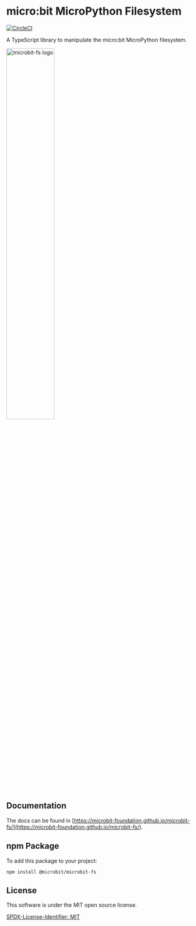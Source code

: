 # micro:bit MicroPython Filesystem

[![CircleCI](https://circleci.com/gh/microbit-foundation/microbit-fs.svg?style=svg)](https://circleci.com/gh/microbit-foundation/microbit-fs)

A TypeScript library to manipulate the micro:bit MicroPython filesystem.

<img width="50%" alt="microbit-fs logo" src="https://user-images.githubusercontent.com/29712657/53014294-fb95e700-343f-11e9-856e-d70af8870c0c.png">

## Documentation

The docs can be found in
[https://microbit-foundation.github.io/microbit-fs/](https://microbit-foundation.github.io/microbit-fs/).

## npm Package

To add this package to your project:

```
npm install @microbit/microbit-fs
```

## License

This software is under the MIT open source license.

[SPDX-License-Identifier: MIT](LICENSE.md)
